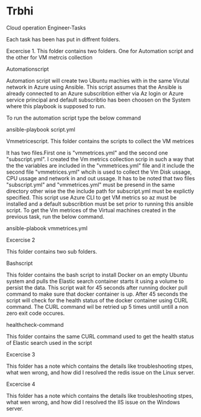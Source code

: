 # Trbhi
Cloud operation Engineer-Tasks

Each task has been has put in diffrent folders. 

Excercise 1. This folder contains two folders. One for Automation script and the other for VM metrcis collection

Automationscript

Automation script will create two Ubuntu machies with in the same Virutal network in Azure using Ansible. This script assumes that the Ansible is already connected to an Azure subscribtion either via Az login or Azure service principal and default subscribtio has been choosen on the System where this playbook is supposed to run.

To run the automation script type the below command

ansible-playbook script.yml

Vmmetricescript. This folder contains the scripts to collect the VM metrices

It has two files.First one is "vmmetrices.yml" and the second one  "subscript.yml". I created the Vm metrics collection scrip in such a way that the the variables are included in the "vmmetrices.yml" file and it include the second file "vmmetrices.yml" whcih is used to collect the Vm Disk ussage, CPU ussage and network in and out ussage. It has to be noted that two files "subscript.yml" and "vmmetrices.yml" must be presend in the same directory other wise the the include path for subscript.yml must be explictly specified. This script use Azure CLI to get VM metrics so az must be installed and a default subscribtion must be set prior to running this ansible script. To get the Vm metrices of the Virtual machines created in the previous task, run the below command. 

ansible-plabook vmmetrices.yml

Excercise 2

This folder contains two sub folders.

Bashscript

This folder contains the bash script to install Docker on an empty Ubuntu system and pulls the Elastic search container starts it using a volume to persist the data. This script wait for 45 seconds after running docker pull command to make sure that docker container is up. After 45 seconds the script will check for the health status of the docker container using CURL command. The CURL command wil be retried up 5 times untill untill a non zero exit code occures.

healthcheck-command

This folder contains the same CURL command used to get the health status of Elastic search used in the script

Excercise 3

This folder has a note which contains the details like troubleshooting stpes, what wen wrong, and how did I resolved the redis issue on the Linux server.

Excercise 4

This folder has a note which contains the details like troubleshooting stpes, what wen wrong, and how did I resolved the IIS issue on the Windows server.
